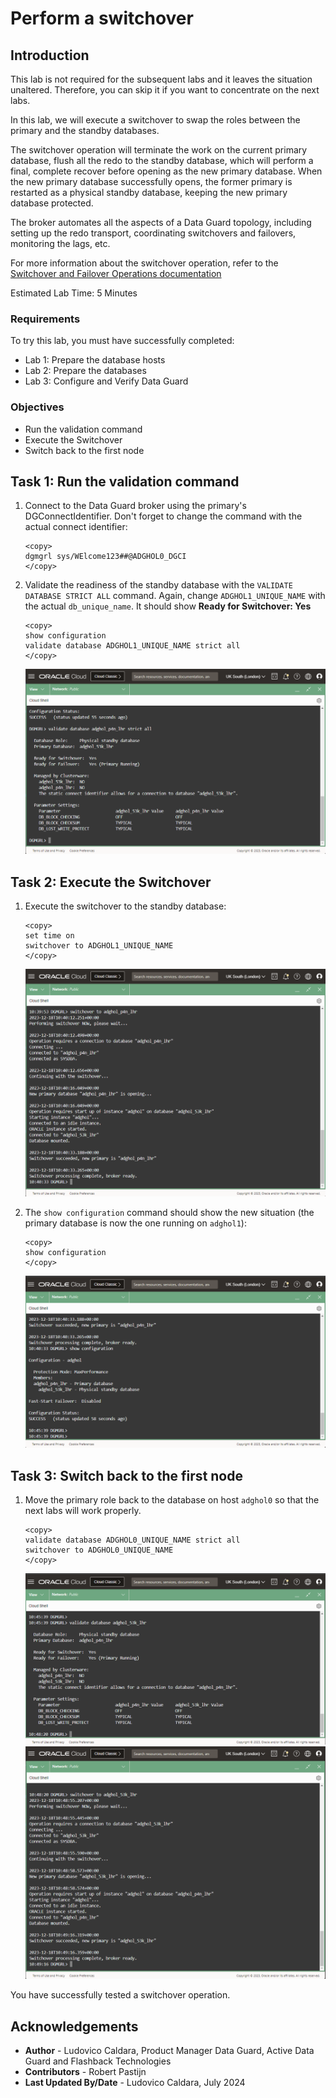 # Perform a switchover

## Introduction
This lab is not required for the subsequent labs and it leaves the situation unaltered. Therefore, you can skip it if you want to concentrate on the next labs.

In this lab, we will execute a switchover to swap the roles between the primary and the standby databases.

The switchover operation will terminate the work on the current primary database, flush all the redo to the standby database, which will perform a final, complete recover before opening as the new primary database. When the new primary database successfully opens, the former primary is restarted as a physical standby database, keeping the new primary database protected.

The broker automates all the aspects of a Data Guard topology, including setting up the redo transport, coordinating switchovers and failovers, monitoring the lags, etc.

For more information about the switchover operation, refer to the [Switchover and Failover Operations documentation](https://docs.oracle.com/en/database/oracle/oracle-database/23/dgbkr/using-data-guard-broker-to-manage-switchovers-failovers.html#GUID-44E7A982-7CD4-4A51-B00E-62C0698C5CD6)

Estimated Lab Time: 5 Minutes

### Requirements
To try this lab, you must have successfully completed:
* Lab 1: Prepare the database hosts
* Lab 2: Prepare the databases
* Lab 3: Configure and Verify Data Guard

### Objectives
- Run the validation command
- Execute the Switchover
- Switch back to the first node

## Task 1: Run the validation command

1. Connect to the Data Guard broker using the primary's DGConnectIdentifier. Don't forget to change the command with the actual connect identifier:

    ```
    <copy>
    dgmgrl sys/WElcome123##@ADGHOL0_DGCI
    </copy>
    ```

2. Validate the readiness of the standby database with the `VALIDATE DATABASE STRICT ALL` command. Again, change `ADGHOL1_UNIQUE_NAME` with the actual `db_unique_name`. It should show **Ready for Switchover: Yes**

    ```
    <copy>
    show configuration
    validate database ADGHOL1_UNIQUE_NAME strict all
    </copy>
    ```

    ![Successful validation of the standby database](images/validate.png)

## Task 2: Execute the Switchover

1. Execute the switchover to the standby database:

    ```
    <copy>
    set time on
    switchover to ADGHOL1_UNIQUE_NAME
    </copy>
    ```

    ![Successful execution of the switchover command](images/switchover.png)

1. The `show configuration` command should show the new situation (the primary database is now the one running on `adghol1`):

    ```
    <copy>
    show configuration
    </copy>
    ```

    ![New configuration ofter the switchover](images/show-configuration.png)


## Task 3: Switch back to the first node

1. Move the primary role back to the database on host `adghol0` so that the next labs will work properly.

    ```
    <copy>
    validate database ADGHOL0_UNIQUE_NAME strict all
    switchover to ADGHOL0_UNIQUE_NAME
    </copy>
    ```

    ![Successful validation of the standby database](images/validate2.png)
    ![Successful execution of the switchover command](images/switchover2.png)


You have successfully tested a switchover operation.

## Acknowledgements

- **Author** - Ludovico Caldara, Product Manager Data Guard, Active Data Guard and Flashback Technologies
- **Contributors** - Robert Pastijn
- **Last Updated By/Date** -  Ludovico Caldara, July 2024

  
